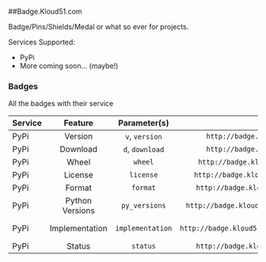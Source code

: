 ##Badge.Kloud51.com

Badge/Pins/Shields/Medal or what so ever for projects.

Services Supported:

* PyPi
* More coming soon... (maybe!)


### Badges

All the badges with their service

| Service | Feature | Parameter(s) | URL | Badge |
|---------|:---------------:|:----------------:|:-----------------------------------------------------------:|:-----------------------------------------------------------------------------------------------:|
| PyPi | Version | `v`, `version` | `http://badge.kloud51.com/pypi/v/html2text/badge.png` | ![v, version](http://badge.kloud51.com/pypi/v/html2text/badge.png "version, v") |
| PyPi | Download | `d`, `download` | `http://badge.kloud51.com/pypi/d/html2text/badge.png` | ![d, download](http://badge.kloud51.com/pypi/d/html2text/badge.png "download, d") |
| PyPi | Wheel | `wheel` | `http://badge.kloud51.com/pypi/wheel/html2text/badge.png` | ![wheel](http://badge.kloud51.com/pypi/wheel/html2text/badge.png "wheel") |
| PyPi | License | `license` | `http://badge.kloud51.com/pypi/license/html2text/badge.png` | ![license](http://badge.kloud51.com/pypi/license/html2text/badge.png "license") |
| PyPi | Format | `format` | `http://badge.kloud51.com/pypi/format/html2text/badge.png` | ![format](http://badge.kloud51.com/pypi/format/html2text/badge.png "format") |
| PyPi | Python Versions | `py_versions` | `http://badge.kloud51.com/pypi/py_versions/html2text/badge.png` | ![py_versions](http://badge.kloud51.com/pypi/py_versions/html2text/badge.png "py_versions") |
| PyPi | Implementation | `implementation` | `http://badge.kloud51.com/pypi/implementation/html2text/badge.png` | ![implementation](http://badge.kloud51.com/pypi/implementation/html2text/badge.png "implementation") |
| PyPi | Status | `status` | `http://badge.kloud51.com/pypi/status/html2text/badge.png` | ![status](http://badge.kloud51.com/pypi/status/html2text/badge.png "status") |


